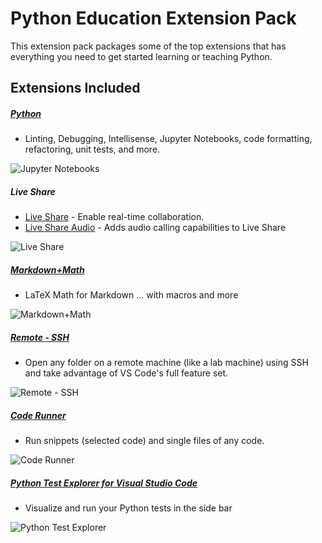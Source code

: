 # Python Education Extension Pack

This extension pack packages some of the top extensions that has everything you need to get started learning or teaching Python.

## Extensions Included
##### [Python](https://marketplace.visualstudio.com/items?itemName=ms-python.python) 
- Linting, Debugging, Intellisense, Jupyter Notebooks, code formatting, refactoring, unit tests, and more.


![Jupyter Notebooks](https://code.visualstudio.com/assets/docs/languages/python/jupyter.png)

##### Live Share
* [Live Share](https://marketplace.visualstudio.com/items?itemName=MS-vsliveshare.vsliveshare-pack) - Enable real-time collaboration.
* [Live Share Audio](https://marketplace.visualstudio.com/items?itemName=MS-vsliveshare.vsliveshare-audio) - Adds audio calling capabilities to Live Share

![Live Share](https://visualstudio.microsoft.com/wp-content/uploads/2018/11/v2-Edit-Comp_FINAL-optimized840.gif)


##### [Markdown+Math](https://marketplace.visualstudio.com/items?itemName=goessner.mdmath) 
- LaTeX Math for Markdown ... with macros and more

![Markdown+Math](https://github.com/goessner/mdmath/raw/master/img/mdmath.gif)

##### [Remote - SSH](https://marketplace.visualstudio.com/items?itemName=ms-vscode-remote.remote-ssh) 
- Open any folder on a remote machine (like a lab machine) using SSH and take advantage of VS Code's full feature set.

![Remote - SSH](https://microsoft.github.io/vscode-remote-release/images/ssh-readme.gif)

##### [Code Runner](https://marketplace.visualstudio.com/items?itemName=formulahendry.code-runner) 
- Run snippets (selected code) and single files of any code.

![Code Runner](https://github.com/formulahendry/vscode-code-runner/raw/master/images/usage.gif)

##### [Python Test Explorer for Visual Studio Code](https://marketplace.visualstudio.com/items?itemName=LittleFoxTeam.vscode-python-test-adapter) 
- Visualize and run your Python tests in the side bar

![Python Test Explorer](https://github.com/kondratyev-nv/vscode-python-test-adapter/raw/master/img/screenshot.png)
